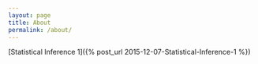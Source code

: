 ```yaml
---
layout: page
title: About
permalink: /about/
---
```


[Statistical Inference 1]({% post_url 2015-12-07-Statistical-Inference-1 %})

